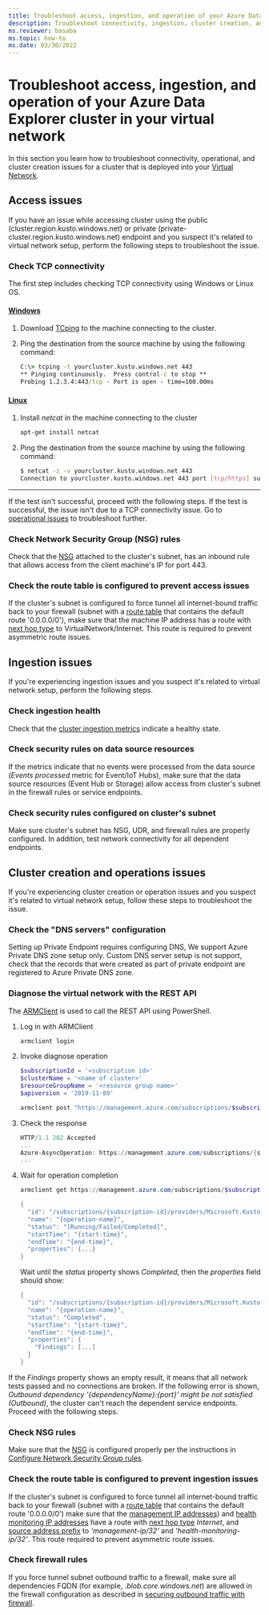 ```yaml
---
title: Troubleshoot access, ingestion, and operation of your Azure Data Explorer cluster in your virtual network
description: Troubleshoot connectivity, ingestion, cluster creation, and operation of your Azure Data Explorer cluster in your virtual network
ms.reviewer: basaba
ms.topic: how-to
ms.date: 03/30/2022
---
```


# Troubleshoot access, ingestion, and operation of your Azure Data Explorer cluster in your virtual network

In this section you learn how to troubleshoot connectivity, operational, and cluster creation issues for a cluster that is deployed into your [Virtual Network](/azure/virtual-network/virtual-networks-overview).

## Access issues

If you have an issue while accessing cluster using the public (cluster.region.kusto.windows.net) or private (private-cluster.region.kusto.windows.net) endpoint and you suspect it's related to virtual network setup, perform the following steps to troubleshoot the issue.

### Check TCP connectivity

The first step includes checking TCP connectivity using Windows or Linux OS.

#### [Windows](#tab/windows)

1. Download [TCping](https://www.elifulkerson.com/projects/tcping.php) to the machine connecting to the cluster.
1. Ping the destination from the source machine by using the following command:

    ```cmd
    C:\> tcping -t yourcluster.kusto.windows.net 443
    ** Pinging continuously.  Press control-c to stop **
    Probing 1.2.3.4:443/tcp - Port is open - time=100.00ms
    ```

#### [Linux](#tab/linux)

1. Install *netcat* in the machine connecting to the cluster

    ```bash
    apt-get install netcat
    ```

1. Ping the destination from the source machine by using the following command:

    ```bash
    $ netcat -z -v yourcluster.kusto.windows.net 443
    Connection to yourcluster.kusto.windows.net 443 port [tcp/https] succeeded!
    ```

---

If the test isn't successful, proceed with the following steps. If the test is successful, the issue isn't due to a TCP connectivity issue. Go to [operational issues](#cluster-creation-and-operations-issues) to troubleshoot further.

### Check Network Security Group (NSG) rules

Check that the [NSG](/azure/virtual-network/security-overview) attached to the cluster's subnet, has an inbound rule that allows access from the client machine's IP for port 443.

### Check the route table is configured to prevent access issues

If the cluster's subnet is configured to force tunnel all internet-bound traffic back to your firewall (subnet with a [route table](/azure/virtual-network/virtual-networks-udr-overview) that contains the default route '0.0.0.0/0'), make sure that the machine IP address has a route with [next hop type](/azure/virtual-network/virtual-networks-udr-overview) to VirtualNetwork/Internet. This route is required to prevent asymmetric route issues.

## Ingestion issues

If you're experiencing ingestion issues and you suspect it's related to virtual network setup, perform the following steps.

### Check ingestion health

Check that the [cluster ingestion metrics](using-metrics.md#ingestion-metrics) indicate a healthy state.

### Check security rules on data source resources

If the metrics indicate that no events were processed from the data source (*Events processed* metric for Event/IoT Hubs), make sure that the data source resources (Event Hub or Storage) allow access from cluster's subnet in the firewall rules or service endpoints.

### Check security rules configured on cluster's subnet

Make sure cluster's subnet has NSG, UDR, and firewall rules are properly configured. In addition, test network connectivity for all dependent endpoints.

## Cluster creation and operations issues

If you're experiencing cluster creation or operation issues and you suspect it's related to virtual network setup, follow these steps to troubleshoot the issue.

### Check the "DNS servers" configuration

Setting up Private Endpoint requires configuring DNS, We support Azure Private DNS zone setup only. Custom DNS server setup is not support, check that the records that were created as part of private endpoint are registered to Azure Private DNS zone.

### Diagnose the virtual network with the REST API

The [ARMClient](https://chocolatey.org/packages/ARMClient) is used to call the REST API using PowerShell.

1. Log in with ARMClient

    ```powerShell
    armclient login
    ```

1. Invoke diagnose operation

    ```powershell
    $subscriptionId = '<subscription id>'
    $clusterName = '<name of cluster>'
    $resourceGroupName = '<resource group name>'
    $apiversion = '2019-11-09'

    armclient post "https://management.azure.com/subscriptions/$subscriptionId/resourceGroups/$resourceGroupName/providers/Microsoft.Kusto/clusters/$clusterName/diagnoseVirtualNetwork?api-version=$apiversion" - verbose
    ```

1. Check the response

    ```powershell
    HTTP/1.1 202 Accepted
    ...
    Azure-AsyncOperation: https://management.azure.com/subscriptions/{subscription-id}/providers/Microsoft.Kusto/locations/{location}/operationResults/{operation-id}?api-version=2019-11-09
    ...
    ```

1. Wait for operation completion

    ```powershell
    armclient get https://management.azure.com/subscriptions/$subscriptionId/providers/Microsoft.Kusto/locations/{location}/operationResults/{operation-id}?api-version=2019-11-09

    {
      "id": "/subscriptions/{subscription-id}/providers/Microsoft.Kusto/locations/{location}/operationresults/{operation-id}",
      "name": "{operation-name}",
      "status": "[Running/Failed/Completed]",
      "startTime": "{start-time}",
      "endTime": "{end-time}",
      "properties": {...}
    }
    ```

   Wait until the *status* property shows *Completed*, then the *properties* field should show:

    ```powershell
    {
      "id": "/subscriptions/{subscription-id}/providers/Microsoft.Kusto/locations/{location}/operationresults/{operation-id}",
      "name": "{operation-name}",
      "status": "Completed",
      "startTime": "{start-time}",
      "endTime": "{end-time}",
      "properties": {
        "Findings": [...]
      }
    }
    ```

If the *Findings* property shows an empty result, it means that all network tests passed and no connections are broken. If the following error is shown, *Outbound dependency '{dependencyName}:{port}' might be not satisfied (Outbound)*, the cluster can't reach the dependent service endpoints. Proceed with the following steps.

### Check NSG rules

Make sure that the [NSG](/azure/virtual-network/security-overview) is configured properly per the instructions in [Configure Network Security Group rules](vnet-deployment.md#configure-network-security-group-rules).

### Check the route table is configured to prevent ingestion issues

If the cluster's subnet is configured to force tunnel all internet-bound traffic back to your firewall (subnet with a [route table](/azure/virtual-network/virtual-networks-udr-overview) that contains the default route '0.0.0.0/0') make sure that the [management IP addresses](vnet-deployment.md#azure-data-explorer-management-ip-addresses)) and [health monitoring IP addresses](vnet-deployment.md#health-monitoring-addresses) have a route with [next hop type](/azure/virtual-network/virtual-networks-udr-overview##next-hop-types-across-azure-tools) *Internet*, and [source address prefix](/azure/virtual-network/virtual-networks-udr-overview#how-azure-selects-a-route) to *'management-ip/32'* and *'health-monitoring-ip/32'*. This route required to prevent asymmetric route issues.

### Check firewall rules

If you force tunnel subnet outbound traffic to a firewall, make sure all dependencies FQDN (for example, *.blob.core.windows.net*) are allowed in the firewall configuration as described in [securing outbound traffic with firewall](vnet-deployment.md#securing-outbound-traffic-with-a-firewall).
